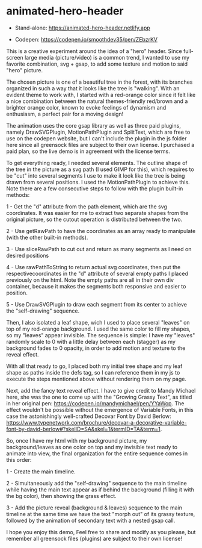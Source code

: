 # animated-hero-header

  
  - Stand-alone: https://animated-hero-header.netlify.app
  
  - Codepen: https://codepen.io/smoothdev35/pen/ZEbzrKV




This is a creative experiment around the idea of a "hero" header. Since full-screen large media (picture/video) is a common trend, 
I wanted to use my favorite combination, svg + gsap, to add some texture and motion to said "hero" picture. 

The chosen picture is one of a beautiful tree in the forest, with its branches organized in such a way that it looks like the tree is "walking". 
With an evident theme to work with, I started with a red-orange color since it felt like a nice combination between the natural themes-friendly
red/brown and a brighter orange color, known to evoke feelings of dynamism and enthusiasm, a perfect pair for a moving design!

The animation uses the core gsap library as well as three paid plugins, namely DrawSVGPlugin, MotionPathPlugin and SplitText,
which are free to use on the codepen website, but I can't include the plugin in the js folder here since all greensock files are subject to their own license.
I purchased a paid plan, so the live demo is in agreement with the license terms.

To get everything ready, I needed several elements. The outline shape of the tree in the picture as a svg path (I used GIMP for this), 
which requires to be "cut" into several segments I use to make it look like the tree is being drawn from several positions. 
I used the MotionPathPlugin to achieve this. Note there are a few consecutive steps to follow with the plugin built-in methods:

  1 - Get the "d" attribute from the path element, which are the svg coordinates. It was easier for me to extract two separate shapes from
  the original picture, so the cutout operation is distributed between the two.
  
  2 - Use getRawPath to have the coordinates as an array ready to manipulate (with the other built-in methods).
  
  3 - Use sliceRawPath to cut out and return as many segments as I need on desired positions
  
  4 - Use rawPathToString to return actual svg coordinates, then put the respectivecoordinates in the "d" attribute of several empty paths 
  I placed previously on the html.
  Note the empty paths are all in their own div container, because it makes the segments both responsive and easier to position.
  
  5 - Use DrawSVGPlugin to draw each segment from its center to achieve the "self-drawing" sequence.
  
Then, I also isolated a leaf shape, wich I used to place several "leaves" on top of my red-orange background. I used the same color to fill my shapes, 
so my "leaves" appear invisible. The sequence is simple: I have my "leaves" randomly scale to 0 with a little delay between each (stagger) as my background 
fades to 0 opacity, in order to add motion and texture to the reveal effect.

With all that ready to go, I placed both my initial tree shape and my leaf shape as paths inside the defs tag, so I can reference them in my js 
to execute the steps mentioned above without rendering them on my page.

Next, add the fancy text reveal effect. I have to give credit to Mandy Michael here, she was the one to come up with the "Growing Grassy Text",
as titled in her original pen: https://codepen.io/mandymichael/pen/YYaWop.
The effect wouldn't be possible without the emergence of Variable Fonts, 
in this case the astonishingly well-crafted Decovar Font by David Berlow: https://www.typenetwork.com/brochure/decovar-a-decorative-variable-font-by-david-berlow#?skelID=SA&skel=1&termID=TA&term=1.

So, once I have my html with my background picture, my background/leaves as one color on top and my invisible text ready to animate into view, 
the final organization for the entire sequence comes in this order:

  1 - Create the main timeline.
  
  2  - Simultaneously add the "self-drawing" sequence to the main timeline while having the main text appear as if behind the background (filling it with the bg color), then showing the grass effect.
  
  3 - Add the picture reveal (background & leaves) sequence to the main timeline at the same time we have the text "morph out" of its grassy texture, followed by the animation of secondary text with a nested gsap call.
  
  
  I hope you enjoy this demo, 
  Feel free to share and modify as you please, but remember all greensock files (plugins) are subject to their own license!





  
 




